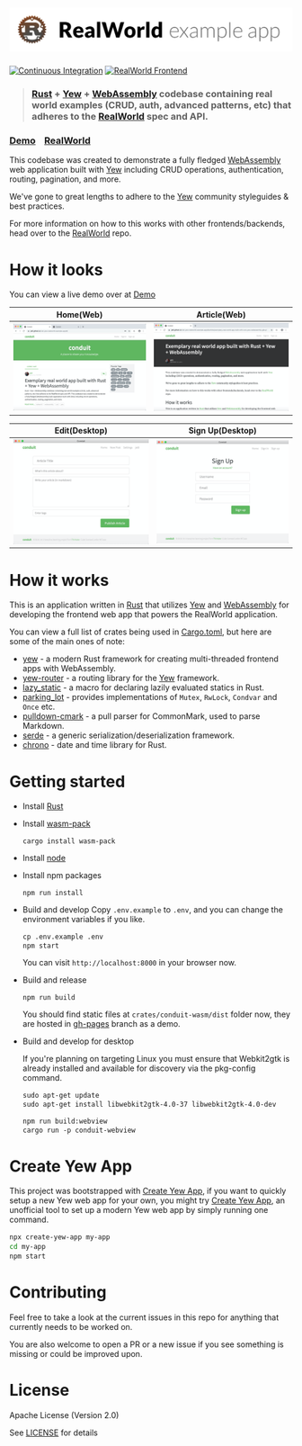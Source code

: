 # ![RealWorld Example App](logo.png)

[![Continuous Integration](https://github.com/jetli/rust-yew-realworld-example-app/workflows/build/badge.svg)](https://github.com/jetli/rust-yew-realworld-example-app/actions)
[![RealWorld Frontend](https://img.shields.io/badge/realworld-frontend-%23783578.svg)](http://realworld.io)

> ### [Rust] + [Yew] + [WebAssembly] codebase containing real world examples (CRUD, auth, advanced patterns, etc) that adheres to the [RealWorld] spec and API.


### [Demo]&nbsp;&nbsp;&nbsp;&nbsp;[RealWorld]


This codebase was created to demonstrate a fully fledged [WebAssembly] web application built with [Yew] including CRUD operations, authentication, routing, pagination, and more.

We've gone to great lengths to adhere to the [Yew] community styleguides & best practices.

For more information on how to this works with other frontends/backends, head over to the [RealWorld] repo.

# How it looks

You can view a live demo over at [Demo]

| Home(Web) | Article(Web) |
| :---:         |     :---:      |
| ![Home](screenshots/home.png) | ![Article](screenshots/article.png) |

| Edit(Desktop) | Sign Up(Desktop) |
| :---:         |     :---:      |
| ![Edit](screenshots/edit.png) | ![Sign Up](screenshots/sign_up.png) |

# How it works

This is an application written in [Rust] that utilizes [Yew] and [WebAssembly] for developing the frontend web app that powers the RealWorld application.

You can view a full list of crates being used in [Cargo.toml], but here are some of the main ones of note:

* [yew] - a modern Rust framework for creating multi-threaded frontend apps with WebAssembly.
* [yew-router] - a routing library for the [Yew] framework.
* [lazy_static] - a macro for declaring lazily evaluated statics in Rust.
* [parking_lot] - provides implementations of `Mutex`, `RwLock`, `Condvar` and `Once` etc.
* [pulldown-cmark] - a pull parser for CommonMark, used to parse Markdown.
* [serde] - a generic serialization/deserialization framework.
* [chrono] - date and time library for Rust.

# Getting started

* Install [Rust]
* Install [wasm-pack]
  ```
  cargo install wasm-pack
  ```
* Install [node]
* Install npm packages
  ```
  npm run install
  ```
* Build and develop
  Copy `.env.example` to `.env`, and you can change the environment variables if you like.
  ```
  cp .env.example .env
  npm start
  ```
  You can visit `http://localhost:8000` in your browser now.
* Build and release
  ```
  npm run build
  ```
  You should find static files at `crates/conduit-wasm/dist` folder now, they are hosted in [gh-pages] branch as a demo.

* Build and develop for desktop

  If you're planning on targeting Linux you must ensure that Webkit2gtk is already installed and available for discovery via the pkg-config command.
  ```
  sudo apt-get update
  sudo apt-get install libwebkit2gtk-4.0-37 libwebkit2gtk-4.0-dev
  ```

  ```
  npm run build:webview
  cargo run -p conduit-webview
  ```

# Create Yew App

This project was bootstrapped with [Create Yew App], if you want to quickly setup a new Yew web app for your own, you might try [Create Yew App], an unofficial tool to set up a modern Yew web app by simply running one command. 

```bash
npx create-yew-app my-app
cd my-app
npm start
```

# Contributing

Feel free to take a look at the current issues in this repo for anything that currently needs to be worked on.

You are also welcome to open a PR or a new issue if you see something is missing or could be improved upon.

# License

Apache License (Version 2.0)

See [LICENSE] for details

[chrono]: https://github.com/chronotope/chrono
[Cargo.toml]: ./crates/conduit-wasm/Cargo.toml
[Create Yew App]: https://github.com/jetli/create-yew-app
[Demo]: https://jetli.github.io/rust-yew-realworld-example-app/
[gh-pages]: https://github.com/jetli/rust-yew-realworld-example-app/tree/gh-pages
[lazy_static]: https://github.com/rust-lang-nursery/lazy-static.rs
[LICENSE]: ./LICENSE
[node]: https://nodejs.org
[parking_lot]: https://github.com/Amanieu/parking_lot
[pulldown-cmark]: https://github.com/raphlinus/pulldown-cmark
[RealWorld]: https://github.com/gothinkster/realworld
[Rust]: https://www.rust-lang.org/
[serde]: https://github.com/serde-rs/serde
[WebAssembly]: https://webassembly.org
[wasm-pack]: https://github.com/rustwasm/wasm-pack
[Yew]: https://github.com/yewstack/yew
[yew-router]: https://github.com/yewstack/yew_router
